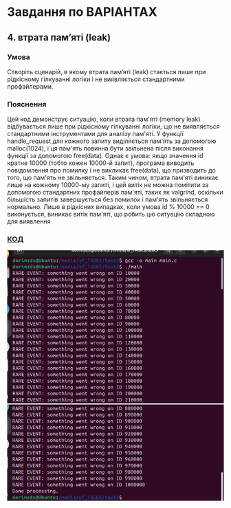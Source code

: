# Завдання по ВАРІАНТАХ
## 4. втрата пам’яті (leak)
### Умова 
Створіть сценарій, в якому втрата пам’яті (leak) стається лише при рідкісному гілкуванні логіки і не виявляється стандартними профайлерами.
### Пояснення 
Цей код демонструє ситуацію, коли втрата пам'яті (memory leak) відбувається лише при рідкісному гілкуванні логіки, що не виявляється стандартними інструментами для аналізу пам'яті.
У функції handle_request для кожного запиту виділяється пам'ять за допомогою malloc(1024), і ця пам'ять повинна бути звільнена після виконання функції за допомогою free(data). Однак є умова: якщо значення id кратне 10000 (тобто кожен 10000-й запит), програма виводить повідомлення про помилку і не викликає free(data), що призводить до того, що пам'ять не звільняється.
Таким чином, втрата пам'яті виникає лише на кожному 10000-му запиті, і цей витік не можна помітити за допомогою стандартних профайлерів пам'яті, таких як valgrind, оскільки більшість запитів завершується без помилок і пам'ять звільняється нормально. Лише в рідкісних випадках, коли умова id % 10000 == 0 виконується, виникає витік пам'яті, що робить цю ситуацію складною для виявлення

### [КОД](task5/main.c)<br>
![](task5/Screenshot%20from%202025-04-12%2020-14-12.png)
![](task5/Screenshot%20from%202025-04-12%2020-15-08.png)

